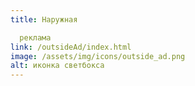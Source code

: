 ```yaml
---
title: Наружная

  реклама
link: /outsideAd/index.html
image: /assets/img/icons/outside_ad.png
alt: иконка светбокса
---
```

